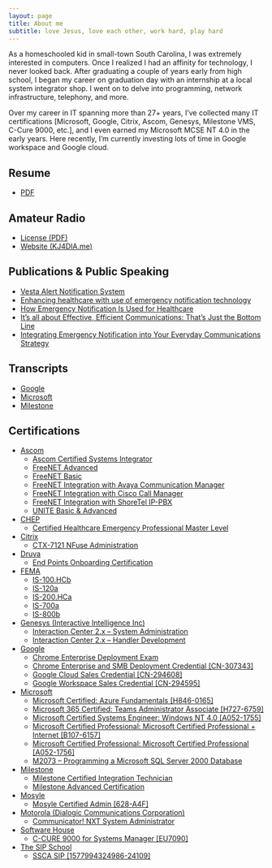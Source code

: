 ```yaml
---
layout: page
title: About me
subtitle: love Jesus, love each other, work hard, play hard
---
```


As a homeschooled kid in small-town South Carolina, I was extremely interested in computers. Once I realized I had an affinity for technology, I never looked back. After graduating a couple of years early from high school, I began my career on graduation day with an internship at a local system integrator shop. I went on to delve into programming, network infrastructure, telephony, and more.

Over my career in IT spanning more than 27+ years, I’ve collected many IT certifications [Microsoft, Google, Citrix, Ascom, Genesys, Milestone VMS, C-Cure 9000, etc.], and I even earned my Microsoft MCSE NT 4.0 in the early years. Here recently, I’m currently investing lots of time in Google workspace and Google cloud.

## Resume

- [PDF](media/downloads/resume-cv.pdf)

## Amateur Radio

- [License (PDF)](media/downloads/KJ4DIA.pdf)
- [Website (KJ4DIA.me)](https://kj4dia.me)

## Publications & Public Speaking

- [Vesta Alert Notification System](../2019-10-24-vesta-alert-notification-system)
- [Enhancing healthcare with use of emergency notification technology](../2018-05-09-enhancing-healthcare-with-use-of-emergency-notification-technology)
- [How Emergency Notification Is Used for Healthcare](../2016-11-30-how-emergency-notification-is-used-for-healthcare)
- [It’s all about Effective, Efficient Communications: That’s Just the Bottom Line](../2014-09-05-its-all-about-effective-efficient-communication-thats-just-the-bottom-line)
- [Integrating Emergency Notification into Your Everyday Communications Strategy](../2010-03-21-integrating-emergency-notification-into-your-everyday-communications-strategy)

## Transcripts

- [Google](media/certs/transcript-google.pdf)
- [Microsoft](media/certs/transcript-microsoft.pdf)
- [Milestone](media/certs/transcript-milestone.pdf)

## Certifications

- [Ascom](https://www.ascom.com/)
  - [Ascom Certified Systems Integrator](media/certs/Ascom-Certified-Systems-Integrator.jpg)
  - [FreeNET Advanced](media/certs/2009-03-20_Ascom-Certificate_FreeNET-Advanced.pdf)
  - [FreeNET Basic](media/certs/2009-03-20_Ascom-Certificate_FreeNET-Basic.pdf)
  - [FreeNET Integration with Avaya Communication Manager](media/certs/2009-03-26_Ascom-Certificate_FreeNET-Integration-with-Avaya-Communication-Manager.pdf)
  - [FreeNET Integration with Cisco Call Manager](media/certs/2009-03-26_Ascom-Certificate_FreeNET-Integration-with-Cisco-Call-Manager.pdf)
  - [FreeNET Integration with ShoreTel IP-PBX](media/certs/2009-03-26_Ascom-Certificate_FreeNET-Integration-with-ShoreTel-IP-PBX.pdf)
  - [UNITE Basic & Advanced](media/certs/2009-05-08_Ascom-Certificate_UNITE-Basic-_-Advanced.pdf)
- [CHEP](https://ibfcsm.com/certified-healthcare-emergency-professional/)
  - [Certified Healthcare Emergency Professional Master Level](media/certs/2010-11-22_CHEP.pdf)
- [Citrix](https://www.citrix.com/)
  - [CTX-7121 NFuse Administration](media/certs/2002-05-24_Citrix_Certificate_NFuse_Administration_CTX-7121.pdf)
- [Druva](https://www.druva.com/)
  - [End Points Onboarding Certification](media/certs/Druva-certificate-1650050876.pdf)
- [FEMA](https://training.fema.gov/is/)
  - [IS-100.HCb](media/certs/IS-100.HCb_.pdf)
  - [IS-120a](media/certs/IS-120a.pdf)
  - [IS-200.HCa](media/certs/IS-200.HCa_.pdf)
  - [IS-700a](media/certs/IS-700a.pdf)
  - [IS-800b](media/certs/IS-800b.pdf)
- [Genesys (Interactive Intelligence Inc)](https://www.genesys.com/en-gb/company/newsroom/announcements/genesys-completes-acquisition-of-interactive-intelligence)
  - [Interaction Center 2.x – System Administration](media/certs/2002-09-20_ININ_IC2x_Certificate_System_Administration.pdf)
  - [Interaction Center 2.x – Handler Development](media/certs/2002-09-27_ININ_IC2x_Certificate_System_Handler_Development.pdf)
- [Google](https://grow.google/)
  - [Chrome Enterprise Deployment Exam](media/certs/Chrome-Enterprise-Deployment-Exam.pdf)
  - [Chrome Enterprise and SMB Deployment Credential [CN-307343]](media/certs/Chrome-Enterprise-and-SMB-Deployment-Credential.pdf)
  - [Google Cloud Sales Credential [CN-294608]](media/certs/Google-Cloud-Sales-Credential.pdf)
  - [Google Workspace Sales Credential [CN-294595]](media/certs/Google-Workspace-Sales-Credential.pdf)
- [Microsoft](https://learn.microsoft.com/)
  - [Microsoft Certified: Azure Fundamentals [H846-0165]](media/certs/Microsoft_Certified_Professional_Certificate_1.pdf)
  - [Microsoft 365 Certified: Teams Administrator Associate [H727-6759]](media/certs/Microsoft_Certified_Professional_Certificate_4.pdf)
  - [Microsoft Certified Systems Engineer: Windows NT 4.0 [A052-1755]](media/certs/Microsoft_Certified_Professional_Certificate_0.pdf)
  - [Microsoft Certified Professional: Microsoft Certified Professional + Internet [B107-6157]](media/certs/Microsoft_Certified_Professional_Certificate_2.pdf)
  - [Microsoft Certified Professional: Microsoft Certified Professional [A052-1756]](media/certs/Microsoft_Certified_Professional_Certificate_3.pdf)
  - [M2073 – Programming a Microsoft SQL Server 2000 Database](media/certs/2003-10-16_Microsoft-Certification_SQL-Server-2000-Database.pdf)
- [Milestone](https://www.milestonesys.com/)
  - [Milestone Certified Integration Technician](media/certs/2019-01-10-Milestone-Certified-Integration-Technician-MCIT.pdf)
  - [Milestone Advanced Certification](media/certs/2015-06-25-Milestone-Advanced-Certification-diploma-Michael-Ferber.pdf)
- [Mosyle](https://mosyle.com/)
  - [Mosyle Certified Admin [628-A4F]](media/certs/Mosyle_certificate_628-A4F.pdf)
- [Motorola (Dialogic Communications Corporation)](https://www.motorolasolutions.com/en_us/products/command-center-software/ng9-1-1-call-management/vesta.html)
  - [Communicator! NXT System Administrator](media/certs/2008-12-10_DCC-Certification_Communicator-NXT-System-Administrator-_-End-User.pdf)
- [Software House](https://www.swhouse.com/)
  - [C-CURE 9000 for Systems Manager [EU7090]](media/certs/2013-10-29_Software-House-Certificate_C-Cure-9000.pdf)
- [The SIP School](https://www.thesipschool.com/)
  - [SSCA SIP [1577994324986-24109]](media/certs/SIP_SSCA_Certification.pdf)